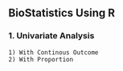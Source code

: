 ##  BioStatistics Using R
### 1. Univariate Analysis
    1) With Continous Outcome
    2) With Proportion
